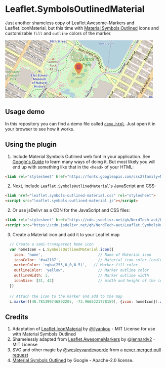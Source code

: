 # Leaflet.SymbolsOutlinedMaterial
Just another shameless copy of Leaflet.Awesome-Markers and Leaflet.IconMaterial, but this time with [Material Symbols Outlined](https://fonts.google.com/icons?icon.set=Material+Symbols&icon.style=Outlined) icons and customizable `fill` and `outline` colors of the marker.

![Leaflet.IconMaterial screenshot](screenshot.png "Leaflet.IconMaterial screenshot")

## Usage demo
In this repository you can find a demo file called [`demo.html`](demo.html). Just open it in your browser to see how it works.

## Using the plugin
1. Include Material Symbols Outlined web font in your application. See [Google's Guide](https://developers.google.com/fonts/docs/material_symbols) to learn many ways of doing it. But most likely you will end up with something like that in the `<head>` of your HTML:
```html
<link rel="stylesheet" href="https://fonts.googleapis.com/css2?family=Material+Symbols+Outlined" />
```

2. Next, include `Leaflet.SymbolsOutlinedMaterial`'s JavaScript and CSS:

```html
<link href="leaflet.symbols-outlined-material.css" rel="stylesheet">
<script src="leaflet.symbols-outlined-material.js"></script>
```
2. Or use jsDelivr as a CDN for the JavaScript and CSS files:

```html
<link rel="stylesheet" href="https://cdn.jsdelivr.net/gh/NerdTech-aut/Leaflet.SymbolsOutlinedMaterial@refs/heads/master/dist/leaflet.symbols-outlined-material.css">
<script src="https://cdn.jsdelivr.net/gh/NerdTech-aut/Leaflet.SymbolsOutlinedMaterial@refs/heads/master/dist/leaflet.symbols-outlined-material.js"></script>
```

3. Create a Material icon and add it to your Leaflet map
```js
  // Create a semi-transparent home icon
  var homeIcon = L.SymbolsOutlinedMaterial.icon({
    icon: 'home',                         // Name of Material icon
    iconColor: '#aa2187',                 // Material icon color (could be rgba, hex, html name...)
    markerColor: 'rgba(255,0,0,0.5)',   // Marker fill color
    outlineColor: 'yellow',               // Marker outline color
    outlineWidth: 1,                      // Marker outline width
    iconSize: [31, 42]                    // Width and height of the icon
  })
  
  // Attach the icon to the marker and add to the map
  L.marker([40.781399746892205, -73.9665221778159], {icon: homeIcon}).addTo(map)
```

## Credits
1. Adaptation of [Leaflet.IconMaterial](https://github.com/ilyankou/Leaflet.IconMaterial) by [@ilyankou](https://github.com/ilyankou) - MIT License for use with Material Symbols Outlined
2. Shamelessly adapted from [Leaflet.AwesomeMarkers](https://github.com/lvoogdt/Leaflet.awesome-markers) by @[lennardv2](https://github.com/lennardv2/Leaflet.awesome-markers) - MIT License
3. SVG and other magic by [@wesleyvandevoorde](https://github.com/wesleyvandevoorde) from a [never merged pull request](https://github.com/lvoogdt/Leaflet.awesome-markers/pull/74)
4. [Material Symbols Outlined](https://fonts.google.com/icons?icon.set=Material+Symbols&icon.style=Outlined) by Google - Apache-2.0 license.

